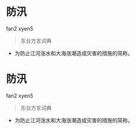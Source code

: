 # 防汛
fan2 xyen5
> 东台方言词典
- 为防止江河涨水和大海涨潮造成灾害的措施的简称。

# 防汛
fan2 xyen5
> 东台方言词典
- 为防止江河涨水和大海涨潮造成灾害的措施的简称。
